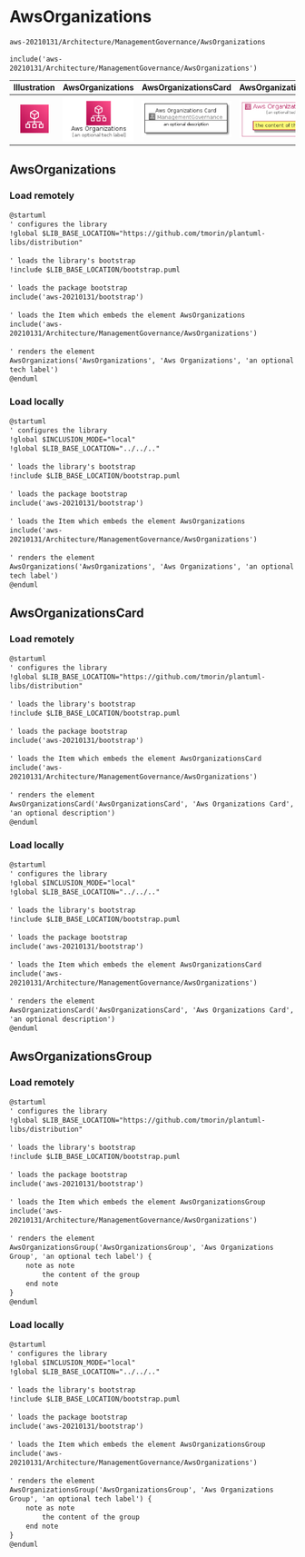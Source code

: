 # AwsOrganizations


```text
aws-20210131/Architecture/ManagementGovernance/AwsOrganizations
```

```text
include('aws-20210131/Architecture/ManagementGovernance/AwsOrganizations')
```



| Illustration | AwsOrganizations | AwsOrganizationsCard | AwsOrganizationsGroup |
| :---: | :---: | :---: | :---: |
| ![illustration for Illustration](../../../aws-20210131/Architecture/ManagementGovernance/AwsOrganizations.png) | ![illustration for AwsOrganizations](../../../aws-20210131/Architecture/ManagementGovernance/AwsOrganizations.Local.png) | ![illustration for AwsOrganizationsCard](../../../aws-20210131/Architecture/ManagementGovernance/AwsOrganizationsCard.Local.png) | ![illustration for AwsOrganizationsGroup](../../../aws-20210131/Architecture/ManagementGovernance/AwsOrganizationsGroup.Local.png) |




## AwsOrganizations

### Load remotely
```plantuml
@startuml
' configures the library
!global $LIB_BASE_LOCATION="https://github.com/tmorin/plantuml-libs/distribution"

' loads the library's bootstrap
!include $LIB_BASE_LOCATION/bootstrap.puml

' loads the package bootstrap
include('aws-20210131/bootstrap')

' loads the Item which embeds the element AwsOrganizations
include('aws-20210131/Architecture/ManagementGovernance/AwsOrganizations')

' renders the element
AwsOrganizations('AwsOrganizations', 'Aws Organizations', 'an optional tech label')
@enduml
```

### Load locally
```plantuml
@startuml
' configures the library
!global $INCLUSION_MODE="local"
!global $LIB_BASE_LOCATION="../../.."

' loads the library's bootstrap
!include $LIB_BASE_LOCATION/bootstrap.puml

' loads the package bootstrap
include('aws-20210131/bootstrap')

' loads the Item which embeds the element AwsOrganizations
include('aws-20210131/Architecture/ManagementGovernance/AwsOrganizations')

' renders the element
AwsOrganizations('AwsOrganizations', 'Aws Organizations', 'an optional tech label')
@enduml
```

## AwsOrganizationsCard

### Load remotely
```plantuml
@startuml
' configures the library
!global $LIB_BASE_LOCATION="https://github.com/tmorin/plantuml-libs/distribution"

' loads the library's bootstrap
!include $LIB_BASE_LOCATION/bootstrap.puml

' loads the package bootstrap
include('aws-20210131/bootstrap')

' loads the Item which embeds the element AwsOrganizationsCard
include('aws-20210131/Architecture/ManagementGovernance/AwsOrganizations')

' renders the element
AwsOrganizationsCard('AwsOrganizationsCard', 'Aws Organizations Card', 'an optional description')
@enduml
```

### Load locally
```plantuml
@startuml
' configures the library
!global $INCLUSION_MODE="local"
!global $LIB_BASE_LOCATION="../../.."

' loads the library's bootstrap
!include $LIB_BASE_LOCATION/bootstrap.puml

' loads the package bootstrap
include('aws-20210131/bootstrap')

' loads the Item which embeds the element AwsOrganizationsCard
include('aws-20210131/Architecture/ManagementGovernance/AwsOrganizations')

' renders the element
AwsOrganizationsCard('AwsOrganizationsCard', 'Aws Organizations Card', 'an optional description')
@enduml
```

## AwsOrganizationsGroup

### Load remotely
```plantuml
@startuml
' configures the library
!global $LIB_BASE_LOCATION="https://github.com/tmorin/plantuml-libs/distribution"

' loads the library's bootstrap
!include $LIB_BASE_LOCATION/bootstrap.puml

' loads the package bootstrap
include('aws-20210131/bootstrap')

' loads the Item which embeds the element AwsOrganizationsGroup
include('aws-20210131/Architecture/ManagementGovernance/AwsOrganizations')

' renders the element
AwsOrganizationsGroup('AwsOrganizationsGroup', 'Aws Organizations Group', 'an optional tech label') {
    note as note
        the content of the group
    end note
}
@enduml
```

### Load locally
```plantuml
@startuml
' configures the library
!global $INCLUSION_MODE="local"
!global $LIB_BASE_LOCATION="../../.."

' loads the library's bootstrap
!include $LIB_BASE_LOCATION/bootstrap.puml

' loads the package bootstrap
include('aws-20210131/bootstrap')

' loads the Item which embeds the element AwsOrganizationsGroup
include('aws-20210131/Architecture/ManagementGovernance/AwsOrganizations')

' renders the element
AwsOrganizationsGroup('AwsOrganizationsGroup', 'Aws Organizations Group', 'an optional tech label') {
    note as note
        the content of the group
    end note
}
@enduml
```

